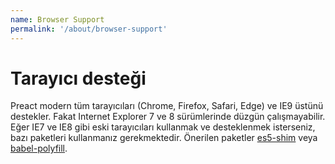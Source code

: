 ```yaml
---
name: Browser Support
permalink: '/about/browser-support'
---
```


# Tarayıcı desteği
Preact modern tüm tarayıcıları (Chrome, Firefox, Safari, Edge) ve IE9 üstünü destekler. Fakat Internet Explorer 7 ve 8 sürümlerinde düzgün çalışmayabilir. Eğer IE7 ve IE8 gibi eski tarayıcıları kullanmak ve desteklenmek isterseniz, bazı paketleri kullanmanız gerekmektedir. Önerilen paketler [es5-shim] veya [babel-polyfill].

[es5-shim]: https://github.com/es-shims/es5-shim
[babel-polyfill]: https://babeljs.io/docs/usage/polyfill/


